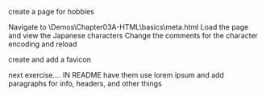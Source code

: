create a page for hobbies

Navigate to \Demos\Chapter03A-HTML\basics\meta.html
Load the page and view the Japanese characters
Change the comments for the character encoding and reload

create and add a favicon

next exercise....
IN README have them use lorem ipsum and add paragraphs for info, headers, and other things
